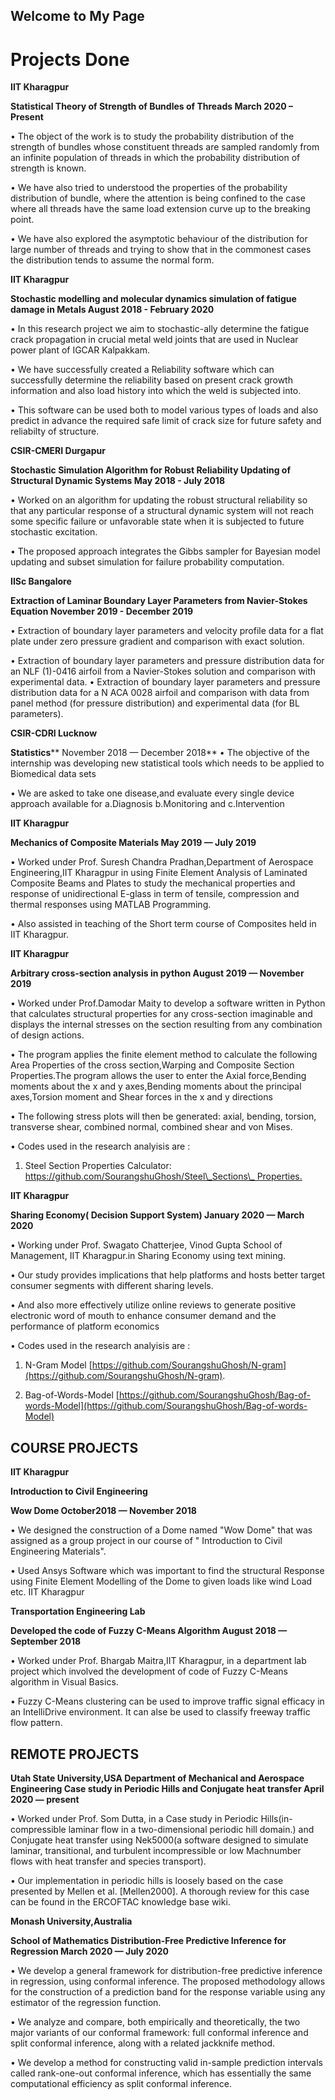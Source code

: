 ## Welcome to My Page

# **Projects Done**

**IIT Kharagpur**

**Statistical Theory of Strength of Bundles of Threads                                                                                     March 2020 – Present**

• The object of the work is to study the probability distribution of the strength of bundles whose constituent threads are sampled randomly from an infinite population of threads in which the probability distribution of strength is known.

• We have also tried to understood the properties of the probability distribution of bundle, where the attention is being confined to the case where all threads have the same load extension curve up to the breaking point.

• We have also explored the asymptotic behaviour of the distribution for large number of threads and trying to show that in the commonest cases the distribution tends to assume the normal form.

**IIT Kharagpur**

**Stochastic modelling and molecular dynamics simulation of fatigue damage in Metals                                                  August 2018 - February 2020**

• In this research project we aim to stochastic-ally determine the fatigue crack propagation in crucial metal weld joints that are used in Nuclear power plant of IGCAR Kalpakkam.

• We have successfully created a Reliability software which can successfully determine the reliability based on present crack growth information and also load history into which the weld is subjected into.

• This software can be used both to model various types of loads and also predict in advance the required safe limit of crack size for future safety and reliabilty of structure.

**CSIR-CMERI Durgapur**

**Stochastic Simulation Algorithm for Robust Reliability Updating of Structural Dynamic Systems                                           May 2018 - July 2018**

• Worked on an algorithm for updating the robust structural reliability so that any particular response of a structural dynamic system will not reach some specific failure or unfavorable state when it is subjected to future stochastic excitation.

• The proposed approach integrates the Gibbs sampler for Bayesian model updating and subset simulation for failure probability computation.

**IISc Bangalore**

**Extraction of Laminar Boundary Layer Parameters from Navier-Stokes Equation                                                          November 2019 - December 2019**

• Extraction of boundary layer parameters and velocity profile data for a flat plate under zero pressure gradient and comparison with exact solution.

• Extraction of boundary layer parameters and pressure distribution data for an NLF (1)-0416 airfoil from a Navier-Stokes solution and comparison with experimental data. • Extraction of boundary layer parameters and pressure distribution data for a N ACA 0028 airfoil and comparison with data from panel method (for pressure distribution) and experimental data (for BL parameters).

**CSIR-CDRI Lucknow**

**Statistics**** November 2018 — December 2018** 
• The objective of the internship was developing new statistical tools which needs to be applied to Biomedical data sets

• We are asked to take one disease,and evaluate every single device approach available for a.Diagnosis b.Monitoring and c.Intervention

**IIT Kharagpur**

**Mechanics of Composite Materials                                                                                                                     May 2019 — July 2019**

• Worked under Prof. Suresh Chandra Pradhan,Department of Aerospace Engineering,IIT Kharagpur in using Finite Element Analysis of Laminated Composite Beams and Plates to study the mechanical properties and response of unidirectional E-glass in term of tensile, compression and thermal responses using MATLAB Programming.

• Also assisted in teaching of the Short term course of Composites held in IIT Kharagpur.

**IIT Kharagpur**

**Arbitrary cross-section analysis in python                                                                                                          August 2019 — November 2019**

• Worked under Prof.Damodar Maity to develop a software written in Python that calculates structural properties for any cross-section imaginable and displays the internal stresses on the section resulting from any combination of design actions.

• The program applies the finite element method to calculate the following Area Properties of the cross section,Warping and Composite Section Properties.The program allows the user to enter the Axial force,Bending moments about the x and y axes,Bending moments about the principal axes,Torsion moment and Shear forces in the x and y directions

• The following stress plots will then be generated: axial, bending, torsion, transverse shear, combined normal, combined shear and von Mises.

• Codes used in the research analyisis are :

1. Steel Section Properties Calculator: [https://github.com/SourangshuGhosh/Steel\_Sections\_ Properties.](https://github.com/SourangshuGhosh/Steel_Sections_%20Properties.)

**IIT Kharagpur**

**Sharing Economy( Decision Support System)                                                                                                              January 2020 — March 2020**

• Working under Prof. Swagato Chatterjee, Vinod Gupta School of Management, IIT Kharagpur.in Sharing Economy using text mining.

• Our study provides implications that help platforms and hosts better target consumer segments with different sharing levels.

• And also more effectively utilize online reviews to generate positive electronic word of mouth to enhance consumer demand and the performance of platform economics

• Codes used in the research analyisis are :

1. N-Gram Model [https://github.com/SourangshuGhosh/N-gram](https://github.com/SourangshuGhosh/N-gram).

2. Bag-of-Words-Model [https://github.com/SourangshuGhosh/Bag-of-words-Model](https://github.com/SourangshuGhosh/Bag-of-words-Model)

## **COURSE PROJECTS**

**IIT Kharagpur**

**Introduction to Civil Engineering**

**Wow Dome                                                                                                                                            October2018 — November 2018**

• We designed the construction of a Dome named &quot;Wow Dome&quot; that was assigned as a group project in our course of &quot; Introduction to Civil Engineering Materials&quot;.

• Used Ansys Software which was important to find the structural Response using Finite Element Modelling of the Dome to given loads like wind Load etc. IIT Kharagpur

**Transportation Engineering Lab**

**Developed the code of Fuzzy C-Means Algorithm                                                                                                      August 2018 — September 2018**

• Worked under Prof. Bhargab Maitra,IIT Kharagpur, in a department lab project which involved the development of code of Fuzzy C-Means algorithm in Visual Basics.

• Fuzzy C-Means clustering can be used to improve traffic signal efficacy in an IntelliDrive environment. It can alse be used to classify freeway traffic flow pattern.

## **REMOTE PROJECTS**

**Utah State University,USA Department of Mechanical and Aerospace Engineering Case study in Periodic Hills and Conjugate heat transfer                      April 2020 — present**

• Worked under Prof. Som Dutta, in a Case study in Periodic Hills(in-compressible laminar flow in a two-dimensional periodic hill domain.) and Conjugate heat transfer using Nek5000(a software designed to simulate laminar, transitional, and turbulent incompressible or low Machnumber flows with heat transfer and species transport).

• Our implementation in periodic hills is loosely based on the case presented by Mellen et al. [Mellen2000]. A thorough review for this case can be found in the ERCOFTAC knowledge base wiki.

**Monash University,Australia**

**School of Mathematics Distribution-Free Predictive Inference for Regression                                                                              March 2020 — July 2020**

• We develop a general framework for distribution-free predictive inference in regression, using conformal inference. The proposed methodology allows for the construction of a prediction band for the response variable using any estimator of the regression function.

• We analyze and compare, both empirically and theoretically, the two major variants of our conformal framework: full conformal inference and split conformal inference, along with a related jackknife method.

• We develop a method for constructing valid in-sample prediction intervals called rank-one-out conformal inference, which has essentially the same computational efficiency as split conformal inference.
